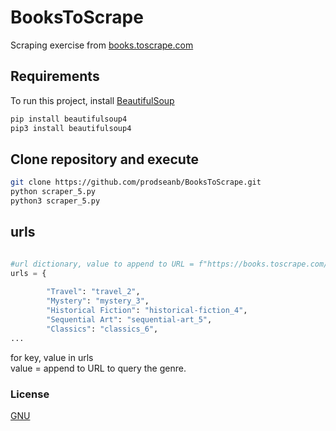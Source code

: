 # BooksToScrape
Scraping exercise from [books.toscrape.com](https://books.toscrape.com/index.html)  
## Requirements
To run this project, install [BeautifulSoup](https://pypi.org/project/beautifulsoup4/)
```bash
pip install beautifulsoup4
pip3 install beautifulsoup4
```
## Clone repository and execute
```bash
git clone https://github.com/prodseanb/BooksToScrape.git
python scraper_5.py
python3 scraper_5.py
```
## urls
```python

#url dictionary, value to append to URL = f"https://books.toscrape.com/catalogue/category/books/{}/index.html"
urls = {
	
		"Travel": "travel_2",
		"Mystery": "mystery_3",
		"Historical Fiction": "historical-fiction_4",
		"Sequential Art": "sequential-art_5",
		"Classics": "classics_6",
...
```
for key, value in urls<br />
value = append to URL to query the genre.
### License
[GNU](https://gist.github.com/nicolasdao/a7adda51f2f185e8d2700e1573d8a633#gpl-license-aka-gnu-general-public-license-v30)
